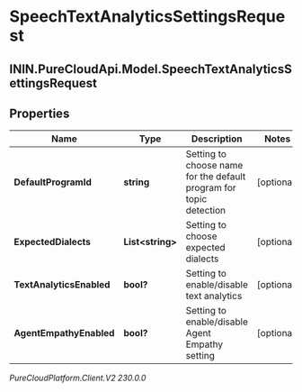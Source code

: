# SpeechTextAnalyticsSettingsRequest

## ININ.PureCloudApi.Model.SpeechTextAnalyticsSettingsRequest

## Properties

|Name | Type | Description | Notes|
|------------ | ------------- | ------------- | -------------|
| **DefaultProgramId** | **string** | Setting to choose name for the default program for topic detection | [optional] |
| **ExpectedDialects** | **List&lt;string&gt;** | Setting to choose expected dialects | [optional] |
| **TextAnalyticsEnabled** | **bool?** | Setting to enable/disable text analytics | [optional] |
| **AgentEmpathyEnabled** | **bool?** | Setting to enable/disable Agent Empathy setting | [optional] |



_PureCloudPlatform.Client.V2 230.0.0_
